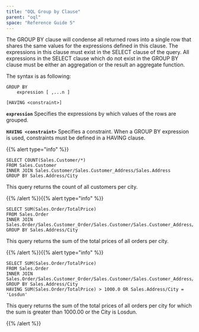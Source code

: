```yaml
---
title: "OQL Group by Clause"
parent: "oql"
space: "Reference Guide 5"
---
```



The GROUP BY clause will condense all returned rows into a single row that shares the same values for the expressions defined in this clause. The expressions in this clause must exist in the SELECT clause of the query. All expressions in the SELECT clause which do not exist in the GROUP BY clause must be either an aggregation or the result an aggregate function.

The syntax is as following:

```
GROUP BY
    expression [ ,...n ]

[HAVING <constraint>]

```

**`expression`**
Specifies the expressions by which values of the rows are grouped.

**`HAVING <constraint>`**
Specifies a constraint. When a GROUP BY expression is used, constraints must be defined in a HAVING clause.

{{% alert type="info" %}}

```
SELECT COUNT(Sales.Customer/*)
FROM Sales.Customer
INNER JOIN Sales.Customer/Sales.Customer_Address/Sales.Address
GROUP BY Sales.Address/City
```

This query returns the count of all customers per city.

{{% /alert %}}{{% alert type="info" %}}

```
SELECT SUM(Sales.Order/TotalPrice)
FROM Sales.Order
INNER JOIN Sales.Order/Sales.Customer_Order/Sales.Customer/Sales.Customer_Address/Sales.Address
GROUP BY Sales.Address/City
```

This query returns the sum of the total prices of all orders per city.

{{% /alert %}}{{% alert type="info" %}}

```
SELECT SUM(Sales.Order/TotalPrice)
FROM Sales.Order
INNER JOIN Sales.Order/Sales.Customer_Order/Sales.Customer/Sales.Customer_Address/Sales.Address
GROUP BY Sales.Address/City
HAVING SUM(Sales.Order/TotalPrice) > 1000.0 OR Sales.Address/City = 'Losdun'
```

This query returns the sum of the total prices of all orders per city for which the sum is greater than 1000.00 or the City is Losdun.

{{% /alert %}}
